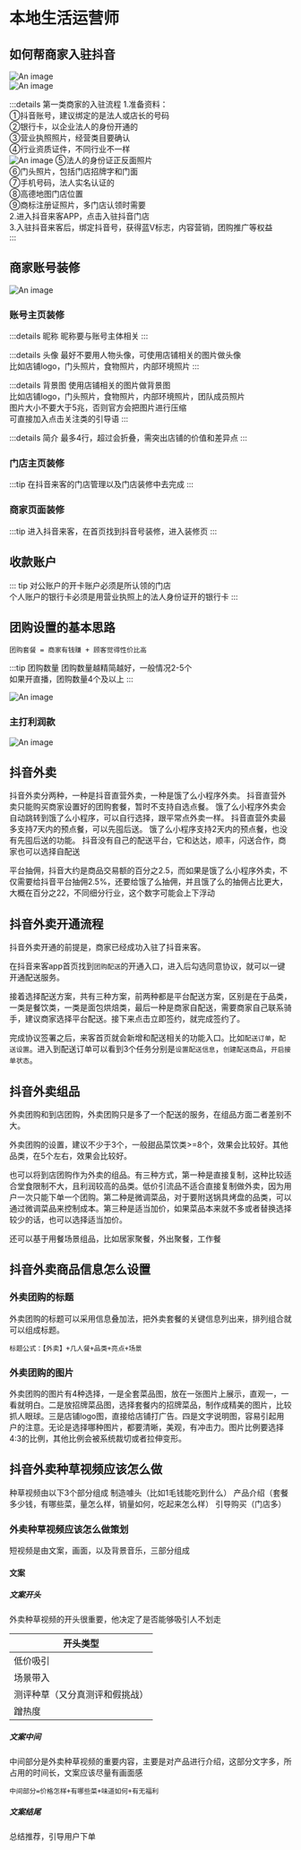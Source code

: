 
# 本地生活运营师


## 如何帮商家入驻抖音


![An image](../../assets/local_life_1.jpeg)
<br/>
![An image](../../assets/local_life_3.jpeg)


:::details 第一类商家的入驻流程
1.准备资料：<br/>
①抖音账号，建议绑定的是法人或店长的号码<br/>
②银行卡，以企业法人的身份开通的<br/>
③营业执照照片，经营类目要确认<br/>
④行业资质证件，不同行业不一样<br/>
![An image](../../assets/local_life_2.jpeg)
⑤法人的身份证正反面照片<br/>
⑥门头照片，包括门店招牌字和门面<br/>
⑦手机号码，法人实名认证的<br/>
⑧高德地图门店位置<br/>
⑨商标注册证照片，多门店认领时需要<br/>
2.进入抖音来客APP，点击入驻抖音门店<br/>
3.入驻抖音来客后，绑定抖音号，获得蓝V标志，内容营销，团购推广等权益<br/>
:::


## 商家账号装修

![An image](../../assets/local_life_4.jpeg)

### 账号主页装修

:::details 昵称
昵称要与账号主体相关
:::

:::details 头像
最好不要用人物头像，可使用店铺相关的图片做头像<br/>
比如店铺logo，门头照片，食物照片，内部环境照片
:::

:::details 背景图
使用店铺相关的图片做背景图<br/>
比如店铺logo，门头照片，食物照片，内部环境照片，团队成员照片<br/>
图片大小不要大于5兆，否则官方会把图片进行压缩<br/>
可直接加入点击关注类的引导语
:::


:::details 简介
最多4行，超过会折叠，需突出店铺的价值和差异点
:::

### 门店主页装修


:::tip
在抖音来客的门店管理以及门店装修中去完成
:::


### 商家页面装修

:::tip
进入抖音来客，在首页找到抖音号装修，进入装修页
:::


## 收款账户

::: tip
对公账户的开卡账户必须是所认领的门店<br/>
个人账户的银行卡必须是用营业执照上的法人身份证开的银行卡
:::


## 团购设置的基本思路


`团购套餐 = 商家有钱赚 + 顾客觉得性价比高`

:::tip 团购数量
团购数量越精简越好，一般情况2-5个<br/>
如果开直播，团购数量4个及以上
:::



![An image](../../assets/local_life_5.jpeg)


### 主打利润款


![An image](../../assets/local_life_6.jpeg)





## 抖音外卖

抖音外卖分两种，一种是抖音直营外卖，一种是饿了么小程序外卖。
抖音直营外卖只能购买商家设置好的团购套餐，暂时不支持自选点餐。
饿了么小程序外卖会自动跳转到饿了么小程序，可以自行选择，跟平常点外卖一样。
抖音直营外卖最多支持7天内的预点餐，可以先囤后送。
饿了么小程序支持2天内的预点餐，也没有先囤后送的功能。
抖音没有自己的配送平台，它和达达，顺丰，闪送合作，商家也可以选择自配送

平台抽佣，抖音大约是商品交易额的百分之2.5，而如果是饿了么小程序外卖，不仅需要给抖音平台抽佣2.5%，还要给饿了么抽佣，并且饿了么的抽佣占比更大，大概在百分之22，不同细分行业，这个数字可能会上下浮动

## 抖音外卖开通流程

抖音外卖开通的前提是，商家已经成功入驻了抖音来客。

在抖音来客app首页找到`团购配送`的开通入口，进入后勾选同意协议，就可以一键开通配送服务。

接着选择配送方案，共有三种方案，前两种都是平台配送方案，区别是在于品类，一类是餐饮类，一类是面包烘焙类，最后一种是商家自配送，需要商家自己联系骑手，建议商家选择平台配送。接下来点击立即签约，就完成签约了。

完成协议签署之后，来客首页就会新增和配送相关的功能入口。比如`配送订单`，`配送设置`。进入到配送订单可以看到3个任务分别是`设置配送信息`，`创建配送商品`，`开启接单状态`。

## 抖音外卖组品

外卖团购和到店团购，外卖团购只是多了一个配送的服务，在组品方面二者差别不大。

外卖团购的设置，建议不少于3个，一般甜品菜饮类>=8个，效果会比较好。其他品类，在5个左右，效果会比较好。

也可以将到店团购作为外卖的组品。有三种方式，第一种是直接复制，这种比较适合堂食限制不大，且利润较高的品类。低价引流品不适合直接复制做外卖，因为用户一次只能下单一个团购。第二种是微调菜品，对于要附送锅具烤盘的品类，可以通过微调菜品来控制成本。第三种是适当加价，如果菜品本来就不多或者替换选择较少的话，也可以选择适当加价。

还可以基于用餐场景组品，比如居家聚餐，外出聚餐，工作餐


## 抖音外卖商品信息怎么设置

### 外卖团购的标题

外卖团购的标题可以采用信息叠加法，把外卖套餐的关键信息列出来，排列组合就可以组成标题。

`标题公式：【外卖】+几人餐+品类+亮点+场景`

### 外卖团购的图片

外卖团购的图片有4种选择，一是全套菜品图，放在一张图片上展示，直观一，一看就明白。二是放招牌菜品图，选择套餐内的招牌菜品，制作成精美的图片，比较抓人眼球。三是店铺logo图，直接给店铺打广告。四是文字说明图，容易引起用户的注意。无论是选择哪种图片，都要清晰，美观，有冲击力。图片比例要选择4:3的比例，其他比例会被系统裁切或者拉伸变形。




## 抖音外卖种草视频应该怎么做

种草视频由以下3个部分组成
制造噱头（比如1毛钱能吃到什么）
产品介绍（套餐多少钱，有哪些菜，量怎么样，销量如何，吃起来怎么样）
引导购买（门店多）

### 外卖种草视频应该怎么做策划

短视频是由文案，画面，以及背景音乐，三部分组成

#### 文案


##### 文案开头
外卖种草视频的开头很重要，他决定了是否能够吸引人不划走

| 开头类型  |
| ----  |
| 低价吸引 |
| 场景带入 |
| 测评种草（又分真测评和假挑战） |
| 蹭热度 |


##### 文案中间

中间部分是外卖种草视频的重要内容，主要是对产品进行介绍，这部分文字多，所占用的时间长，文案应该尽量有画面感

`中间部分=价格怎样+有哪些菜+味道如何+有无福利`

##### 文案结尾

总结推荐，引导用户下单





